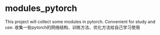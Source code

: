 # modules_pytorch
This project will collect some modules in pytorch. Convenient for study and use.
收集一些pytorch的网络结构、训练方法、优化方法给自己学习使用
